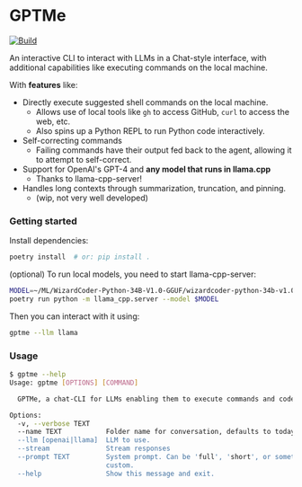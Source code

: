 GPTMe
=====

[![Build](https://github.com/ErikBjare/gpt-playground/actions/workflows/build.yml/badge.svg)](https://github.com/ErikBjare/gpt-playground/actions/workflows/build.yml)

An interactive CLI to interact with LLMs in a Chat-style interface, with additional capabilities like executing commands on the local machine.

With **features** like:

 - Directly execute suggested shell commands on the local machine.
   - Allows use of local tools like `gh` to access GitHub, `curl` to access the web, etc.
   - Also spins up a Python REPL to run Python code interactively.
 - Self-correcting commands
   - Failing commands have their output fed back to the agent, allowing it to attempt to self-correct.
 - Support for OpenAI's GPT-4 and **any model that runs in llama.cpp**
   - Thanks to llama-cpp-server!
 - Handles long contexts through summarization, truncation, and pinning.
   - (wip, not very well developed)


### Getting started

Install dependencies:
```sh
poetry install  # or: pip install .
```

(optional) To run local models, you need to start llama-cpp-server:
```sh
MODEL=~/ML/WizardCoder-Python-34B-V1.0-GGUF/wizardcoder-python-34b-v1.0.Q5_K_M.gguf
poetry run python -m llama_cpp.server --model $MODEL
```

Then you can interact with it using:
```sh
gptme --llm llama
```

### Usage

```sh
$ gptme --help
Usage: gptme [OPTIONS] [COMMAND]

  GPTMe, a chat-CLI for LLMs enabling them to execute commands and code.

Options:
  -v, --verbose TEXT
  --name TEXT           Folder name for conversation, defaults to today's date
  --llm [openai|llama]  LLM to use.
  --stream              Stream responses
  --prompt TEXT         System prompt. Can be 'full', 'short', or something
                        custom.
  --help                Show this message and exit.
```
